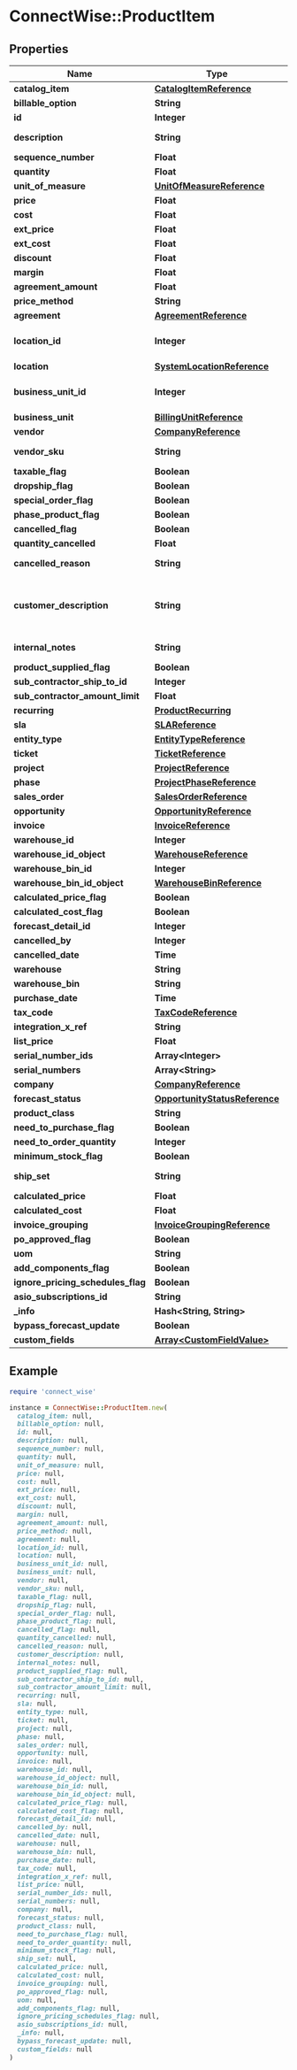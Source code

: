 # ConnectWise::ProductItem

## Properties

| Name | Type | Description | Notes |
| ---- | ---- | ----------- | ----- |
| **catalog_item** | [**CatalogItemReference**](CatalogItemReference.md) |  |  |
| **billable_option** | **String** |  |  |
| **id** | **Integer** |  | [optional] |
| **description** | **String** |  Max length: 2000; | [optional] |
| **sequence_number** | **Float** |  | [optional] |
| **quantity** | **Float** |  | [optional] |
| **unit_of_measure** | [**UnitOfMeasureReference**](UnitOfMeasureReference.md) |  | [optional] |
| **price** | **Float** |  | [optional] |
| **cost** | **Float** |  | [optional] |
| **ext_price** | **Float** |  | [optional] |
| **ext_cost** | **Float** |  | [optional] |
| **discount** | **Float** |  | [optional] |
| **margin** | **Float** |  | [optional] |
| **agreement_amount** | **Float** |  | [optional] |
| **price_method** | **String** |  | [optional] |
| **agreement** | [**AgreementReference**](AgreementReference.md) |  | [optional] |
| **location_id** | **Integer** |  Required On Updates; | [optional] |
| **location** | [**SystemLocationReference**](SystemLocationReference.md) |  | [optional] |
| **business_unit_id** | **Integer** |  Required On Updates; | [optional] |
| **business_unit** | [**BillingUnitReference**](BillingUnitReference.md) |  | [optional] |
| **vendor** | [**CompanyReference**](CompanyReference.md) |  | [optional] |
| **vendor_sku** | **String** |  Max length: 50; | [optional] |
| **taxable_flag** | **Boolean** |  | [optional] |
| **dropship_flag** | **Boolean** |  | [optional] |
| **special_order_flag** | **Boolean** |  | [optional] |
| **phase_product_flag** | **Boolean** |  | [optional] |
| **cancelled_flag** | **Boolean** |  | [optional] |
| **quantity_cancelled** | **Float** |  | [optional] |
| **cancelled_reason** | **String** |  Max length: 100; | [optional] |
| **customer_description** | **String** |  Max length: 6000; Required On Updates; | [optional] |
| **internal_notes** | **String** |  Max length: 1000; | [optional] |
| **product_supplied_flag** | **Boolean** |  | [optional] |
| **sub_contractor_ship_to_id** | **Integer** |  | [optional] |
| **sub_contractor_amount_limit** | **Float** |  | [optional] |
| **recurring** | [**ProductRecurring**](ProductRecurring.md) |  | [optional] |
| **sla** | [**SLAReference**](SLAReference.md) |  | [optional] |
| **entity_type** | [**EntityTypeReference**](EntityTypeReference.md) |  | [optional] |
| **ticket** | [**TicketReference**](TicketReference.md) |  | [optional] |
| **project** | [**ProjectReference**](ProjectReference.md) |  | [optional] |
| **phase** | [**ProjectPhaseReference**](ProjectPhaseReference.md) |  | [optional] |
| **sales_order** | [**SalesOrderReference**](SalesOrderReference.md) |  | [optional] |
| **opportunity** | [**OpportunityReference**](OpportunityReference.md) |  | [optional] |
| **invoice** | [**InvoiceReference**](InvoiceReference.md) |  | [optional] |
| **warehouse_id** | **Integer** |  | [optional] |
| **warehouse_id_object** | [**WarehouseReference**](WarehouseReference.md) |  | [optional] |
| **warehouse_bin_id** | **Integer** |  | [optional] |
| **warehouse_bin_id_object** | [**WarehouseBinReference**](WarehouseBinReference.md) |  | [optional] |
| **calculated_price_flag** | **Boolean** |  | [optional] |
| **calculated_cost_flag** | **Boolean** |  | [optional] |
| **forecast_detail_id** | **Integer** |  | [optional] |
| **cancelled_by** | **Integer** |  | [optional] |
| **cancelled_date** | **Time** |  | [optional] |
| **warehouse** | **String** |  | [optional] |
| **warehouse_bin** | **String** |  | [optional] |
| **purchase_date** | **Time** |  | [optional] |
| **tax_code** | [**TaxCodeReference**](TaxCodeReference.md) |  | [optional] |
| **integration_x_ref** | **String** |  | [optional] |
| **list_price** | **Float** |  | [optional] |
| **serial_number_ids** | **Array&lt;Integer&gt;** |  | [optional] |
| **serial_numbers** | **Array&lt;String&gt;** |  | [optional] |
| **company** | [**CompanyReference**](CompanyReference.md) |  | [optional] |
| **forecast_status** | [**OpportunityStatusReference**](OpportunityStatusReference.md) |  | [optional] |
| **product_class** | **String** |  | [optional] |
| **need_to_purchase_flag** | **Boolean** |  | [optional] |
| **need_to_order_quantity** | **Integer** |  | [optional] |
| **minimum_stock_flag** | **Boolean** |  | [optional] |
| **ship_set** | **String** |  Max length: 10; | [optional] |
| **calculated_price** | **Float** |  | [optional] |
| **calculated_cost** | **Float** |  | [optional] |
| **invoice_grouping** | [**InvoiceGroupingReference**](InvoiceGroupingReference.md) |  | [optional] |
| **po_approved_flag** | **Boolean** |  | [optional] |
| **uom** | **String** |  | [optional] |
| **add_components_flag** | **Boolean** |  | [optional] |
| **ignore_pricing_schedules_flag** | **Boolean** |  | [optional] |
| **asio_subscriptions_id** | **String** |  | [optional] |
| **_info** | **Hash&lt;String, String&gt;** |  | [optional] |
| **bypass_forecast_update** | **Boolean** |  | [optional] |
| **custom_fields** | [**Array&lt;CustomFieldValue&gt;**](CustomFieldValue.md) |  | [optional] |

## Example

```ruby
require 'connect_wise'

instance = ConnectWise::ProductItem.new(
  catalog_item: null,
  billable_option: null,
  id: null,
  description: null,
  sequence_number: null,
  quantity: null,
  unit_of_measure: null,
  price: null,
  cost: null,
  ext_price: null,
  ext_cost: null,
  discount: null,
  margin: null,
  agreement_amount: null,
  price_method: null,
  agreement: null,
  location_id: null,
  location: null,
  business_unit_id: null,
  business_unit: null,
  vendor: null,
  vendor_sku: null,
  taxable_flag: null,
  dropship_flag: null,
  special_order_flag: null,
  phase_product_flag: null,
  cancelled_flag: null,
  quantity_cancelled: null,
  cancelled_reason: null,
  customer_description: null,
  internal_notes: null,
  product_supplied_flag: null,
  sub_contractor_ship_to_id: null,
  sub_contractor_amount_limit: null,
  recurring: null,
  sla: null,
  entity_type: null,
  ticket: null,
  project: null,
  phase: null,
  sales_order: null,
  opportunity: null,
  invoice: null,
  warehouse_id: null,
  warehouse_id_object: null,
  warehouse_bin_id: null,
  warehouse_bin_id_object: null,
  calculated_price_flag: null,
  calculated_cost_flag: null,
  forecast_detail_id: null,
  cancelled_by: null,
  cancelled_date: null,
  warehouse: null,
  warehouse_bin: null,
  purchase_date: null,
  tax_code: null,
  integration_x_ref: null,
  list_price: null,
  serial_number_ids: null,
  serial_numbers: null,
  company: null,
  forecast_status: null,
  product_class: null,
  need_to_purchase_flag: null,
  need_to_order_quantity: null,
  minimum_stock_flag: null,
  ship_set: null,
  calculated_price: null,
  calculated_cost: null,
  invoice_grouping: null,
  po_approved_flag: null,
  uom: null,
  add_components_flag: null,
  ignore_pricing_schedules_flag: null,
  asio_subscriptions_id: null,
  _info: null,
  bypass_forecast_update: null,
  custom_fields: null
)
```

